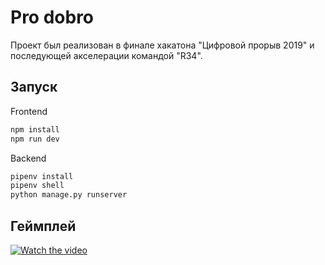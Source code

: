 # Pro dobro

Проект был реализован в финале хакатона "Цифровой прорыв 2019" и последующей акселерации командой "R34".

## Запуск

Frontend
```bash
npm install
npm run dev
```

Backend
```bash
pipenv install
pipenv shell
python manage.py runserver
```


## Геймплей
[![Watch the video](https://i.imgur.com/vKb2F1B.png)](https://github.com/Hosstell/prodobro/blob/master/videos/proccess.mp4)
